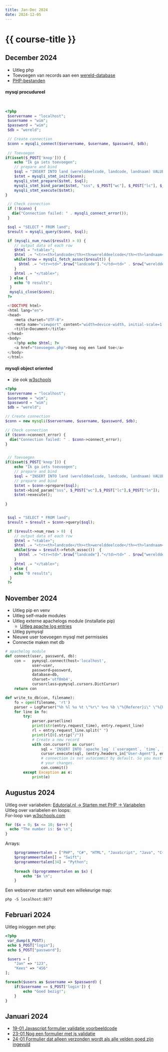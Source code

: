 ```yaml
---
title: Jan-Dec 2024
date: 2024-12-05
---
```


# {{ course-title }}

## December 2024
* Uitleg php
* Toevoegen van records aan een [wereld-database](https://static.edutorial.nl/dbq/wereld_v3.sql)
* [PHP-bestanden](https://static.edutorial.nl/blog/crud.zip)

#### mysqi procudureel

```php


<?php
 $servername = "localhost";
 $username = "wim";
 $password = "wim";
 $db = "wereld";

 // Create connection
 $conn = mysqli_connect($servername, $username, $password, $db);
 
 // Toevoegen
if(isset($_POST['knop'])) {
    echo "Ik ga iets toevoegen";
    // prepare and bind
    $sql = "INSERT INTO land (werelddeelcode, landcode, landnaam) VALUES (?,?,?)";
    $stmt = mysqli_stmt_init($conn);
    mysqli_stmt_prepare($stmt, $sql);
    mysqli_stmt_bind_param($stmt, "sss", $_POST["wc"], $_POST["lc"], $_POST["ln"]);
    mysqli_stmt_execute($stmt);
}

 // Check connection
 if (!$conn) {
   die("Connection failed: " . mysqli_connect_error());
 }

 $sql = "SELECT * FROM land";
 $result = mysqli_query($conn, $sql);

 if (mysqli_num_rows($result) > 0) {
    // output data of each row
    $html = "<table>";
    $html .= "<tr><th>landcode</th><th>werelddeelcode</th><th>landnaam</th></tr>";
    while($row = mysqli_fetch_assoc($result)) {
      $html .= "<tr><td>".$row["landcode"]."</td><td>" . $row["werelddeelcode"]. "</td><td>" . $row["landnaam"]. "</td></tr>";
    }
    $html .= "</table>";
  } else {
    echo "0 results";
  }
  mysqli_close($conn);
 ?> 

 <!DOCTYPE html>
 <html lang="en">
 <head>
    <meta charset="UTF-8">
    <meta name="viewport" content="width=device-width, initial-scale=1.0">
    <title>Document</title>
 </head>
 <body>
    <?php echo $html; ?>
    <a href="toevoegen.php">Voeg nog een land toe</a>
 </body>
 </html>
```

#### mysqli object oriented
* zie ook [w3schools](https://www.w3schools.com/php/php_mysql_prepared_statements.asp)

```php
<?php
 $servername = "localhost";
 $username = "wim";
 $password = "wim";
 $db = "wereld";

// Create connection
$conn = new mysqli($servername, $username, $password, $db);

// Check connection
if ($conn->connect_error) {
  die("Connection failed: " . $conn->connect_error);
}


 // Toevoegen
if(isset($_POST['knop'])) {
    echo "Ik ga iets toevoegen";
    // prepare and bind
    $sql = "INSERT INTO land (werelddeelcode, landcode, landnaam) VALUES (?,?,?)";
    // prepare and bind
    $stmt = $conn->prepare($sql);
    $stmt->bind_param("sss", $_POST["wc"],$_POST["lc"],$_POST["ln"]);
    $stmt->execute();
    
}


 $sql = "SELECT * FROM land";
 $result = $result = $conn->query($sql);

 if ($result->num_rows > 0)  {
    // output data of each row
    $html = "<table>";
    $html .= "<tr><th>landcode</th><th>werelddeelcode</th><th>landnaam</th></tr>";
    while($row = $result->fetch_assoc())  {
      $html .= "<tr><td>".$row["landcode"]."</td><td>" . $row["werelddeelcode"]. "</td><td>" . $row["landnaam"]. "</td></tr>";
    }
    $html .= "</table>";
  } else {
    echo "0 results";
  }
 ?> 
```

## November 2024
* Uitleg pip en venv
* Uitleg self-made modules
* Uitleg externe apachelogs module (installatie pip)
    * [Uitleg apache log entries](https://httpd.apache.org/docs/current/mod/mod_log_config.html)
* Uitleg pymysql
* Nieuwe user toevoegen mysql met permissies
* Connectie maken met db

```python
# apachelog module
def connect(user, password, db):
    con =   pymysql.connect(host='localhost',
            user=user,
            password=password,
            database=db,
            charset='utf8mb4',
            cursorclass=pymysql.cursors.DictCursor)
    return con

def write_to_db(con, filename):
    fo = open(filename, 'rt')
    parser = LogParser("%h %l %u %t \"%r\" %>s %b \"%{Referer}i\" \"%{User-Agent}i\"")
    for line in fo:
        try:
            parser.parse(line)
            print(str(entry.request_time), entry.request_line)
            rl = entry.request_line.split(" ")
            print(rl[0].strip("/"))
            # Create a new record
            with con.cursor() as cursor:
                sql = "INSERT INTO `apache_log` (`useragent`, `time`, `method`, `page`) VALUES (%s, %s, %s, %s)"
                cursor.execute(sql, (entry.headers_in["User-Agent"], entry.request_time.strftime("%Y-%m-%d %H:%M:%S"), rl[0], rl[1]))
                # connection is not autocommit by default. So you must commit to save
                # your changes.
                con.commit()
        except Exception as e:
            print(e)
```

## Augustus 2024
Uitleg over variabelen: [Edutorial.nl -> Starten met PHP -> Variabelen](https://www.edutorial.nl/php/php-variabelen/)  
Uitleg over variabelen en loops:  
For-loop van [w3schools.com](https://www.w3schools.com/php/php_looping_for.asp)
```php
for ($x = 0; $x <= 10; $x++) {
  echo "The number is: $x \n";
}
```
Arrays:
```php
    $programmeertalen = ["PHP", "C#", "HTML", "JavaScript", "Java", "C++", "C"];
    $programmeertalen[] = "Swift";
    $programmeertalen[34] = "Python";
    
    foreach ($programmeertalen as $x) {
        echo "$x \n";
    }

```
Een webserver starten vanuit een willekeurige map:
```shell
php -S localhost:8877
```

## Februari 2024

Uitleg inloggen met php:
```php
<?php
 var_dump($_POST);
 echo $_POST["login"];
 echo $_POST["password"];

 $users = [
    "Jan" => "123",
    "Kees" => "456"
];

foreach($users as $username => $password) {
    if($username == $_POST['login']) {
        echo "Goed bezig!";
    }
}
```

## Januari 2024
* [19-01 Javascript formulier validatie voorbeeldcode](https://github.com/siewers32/javascript_form_validatie/blob/master/index.php)
* [23-01 Nog een formulier met js validatie](https://github.com/siewers32/javascript_form_validatie/blob/master/index2.php)
* [24-01 Formulier dat alleen verzonden wordt als alle velden goed zijn ingevuld](https://github.com/siewers32/javascript_form_validatie/blob/master/index3.php)
